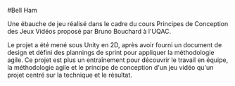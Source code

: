 #Bell Ham

Une ébauche de jeu réalisé dans le cadre du cours Principes de Conception des Jeux Vidéos proposé par Bruno Bouchard à l'UQAC.

Le projet a été mené sous Unity en 2D, après avoir fourni un document de design et défini des plannings de sprint pour appliquer la méthodologie agile. Ce projet est plus un entraînement pour découvrir le travail en équipe, la méthodologie agile et le principe de conception d'un jeu vidéo qu'un projet centré sur la technique et le résultat.
